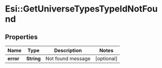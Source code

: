 # Esi::GetUniverseTypesTypeIdNotFound

## Properties
Name | Type | Description | Notes
------------ | ------------- | ------------- | -------------
**error** | **String** | Not found message | [optional] 


